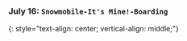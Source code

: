 ### July 16:  **`Snowmobile-It's Mine!-Boarding`**
{: style="text-align: center; vertical-align: middle;"}
